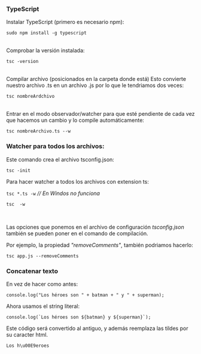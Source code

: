 ### TypeScript

Instalar TypeScript (primero es necesario npm):

`sudo npm install -g typescript`

<br>
Comprobar la versión instalada:

`tsc -version`

<br>
Compilar archivo (posicionados en la carpeta donde está)
Esto convierte nuestro archivo .ts en un archivo .js por lo que le tendriamos dos veces:

`tsc nombreArdchivo`

<br>
Entrar en el modo observador/watcher para que esté pendiente de cada vez que hacemos un cambio y lo compile automáticamente:

`tsc nombreArchivo.ts --w`

### Watcher para todos los archivos:

Este comando crea el archivo tsconfig.json:

`tsc -init`

Para hacer watcher a todos los archivos con extension ts:

`tsc *.ts -w` _// En Windos no funciona_

`tsc  -w`

<br>

Las opciones que ponemos en el archivo de configuración _tsconfig.json_ también se pueden poner en el comando de compilación.

Por ejemplo, la propiedad _"removeComments"_, también podriamos hacerlo:

`tsc app.js --removeComments`

### Concatenar texto
En vez de hacer como antes:

`console.log("Los héroes son " + batman + " y " + superman);`

Ahora usamos el string literal:

```console.log(`Los héroes son ${batman} y ${superman}`);```

Este código será convertido al antiguo, y además reemplaza las tildes por su caracter html.

`Los h\u00E9eroes`






